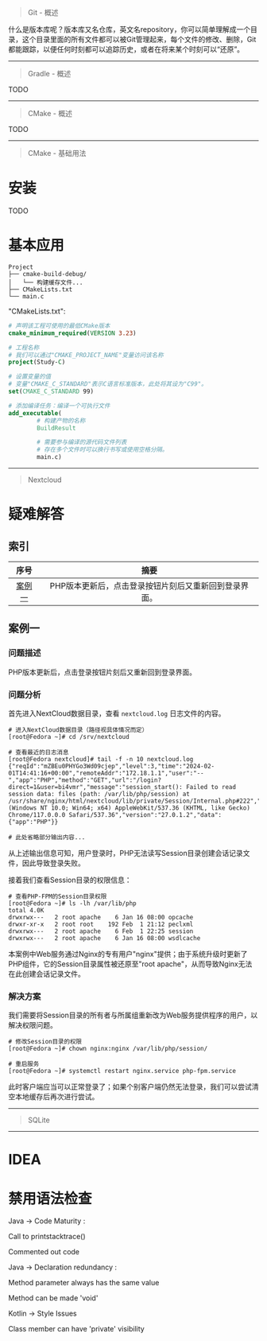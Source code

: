 > Git - 概述

什么是版本库呢？版本库又名仓库，英文名repository，你可以简单理解成一个目录，这个目录里面的所有文件都可以被Git管理起来，每个文件的修改、删除，Git都能跟踪，以便任何时刻都可以追踪历史，或者在将来某个时刻可以“还原”。

---

> Gradle - 概述

TODO

---

> CMake - 概述

TODO

---

> CMake - 基础用法

# 安装

TODO

# 基本应用



```text
Project
├── cmake-build-debug/
│   └── 构建缓存文件...
├── CMakeLists.txt
└── main.c
```





"CMakeLists.txt":

```cmake
# 声明该工程可使用的最低CMake版本
cmake_minimum_required(VERSION 3.23)

# 工程名称
# 我们可以通过"CMAKE_PROJECT_NAME"变量访问该名称
project(Study-C)

# 设置变量的值
# 变量"CMAKE_C_STANDARD"表示C语言标准版本，此处将其设为"C99"。
set(CMAKE_C_STANDARD 99)

# 添加编译任务：编译一个可执行文件
add_executable(
        # 构建产物的名称
        BuildResult

        # 需要参与编译的源代码文件列表
        # 存在多个文件时可以换行书写或使用空格分隔。
        main.c)
```

---

> Nextcloud



# 疑难解答
## 索引

<div align="center">

|       序号        |                         摘要                          |
| :---------------: | :---------------------------------------------------: |
| [案例一](#案例一) | PHP版本更新后，点击登录按钮片刻后又重新回到登录界面。 |

</div>

## 案例一
### 问题描述
PHP版本更新后，点击登录按钮片刻后又重新回到登录界面。

### 问题分析
首先进入NextCloud数据目录，查看 `nextcloud.log` 日志文件的内容。

```text
# 进入NextCloud数据目录（路径视具体情况而定）
[root@Fedora ~]# cd /srv/nextcloud

# 查看最近的日志消息
[root@Fedora nextcloud]# tail -f -n 10 nextcloud.log
{"reqId":"mZBEu0PHYGo3Wd09cjep","level":3,"time":"2024-02-01T14:41:16+00:00","remoteAddr":"172.18.1.1","user":"--","app":"PHP","method":"GET","url":"/login?direct=1&user=bi4vmr","message":"session_start(): Failed to read session data: files (path: /var/lib/php/session) at /usr/share/nginx/html/nextcloud/lib/private/Session/Internal.php#222","userAgent":"Mozilla/5.0 (Windows NT 10.0; Win64; x64) AppleWebKit/537.36 (KHTML, like Gecko) Chrome/117.0.0.0 Safari/537.36","version":"27.0.1.2","data":{"app":"PHP"}}

# 此处省略部分输出内容...
```

从上述输出信息可知，用户登录时，PHP无法读写Session目录创建会话记录文件，因此导致登录失败。

接着我们查看Session目录的权限信息：

```text
# 查看PHP-FPM的Session目录权限
[root@Fedora ~]# ls -lh /var/lib/php
total 4.0K
drwxrwx---   2 root apache    6 Jan 16 08:00 opcache
drwxr-xr-x   2 root root    192 Feb  1 21:12 peclxml
drwxrwx---   2 root apache    6 Feb  1 22:25 session
drwxrwx---   2 root apache    6 Jan 16 08:00 wsdlcache
```

本案例中Web服务通过Nginx的专有用户"nginx"提供；由于系统升级时更新了PHP组件，它的Session目录属性被还原至"root apache"，从而导致Nginx无法在此创建会话记录文件。

### 解决方案
我们需要将Session目录的所有者与所属组重新改为Web服务提供程序的用户，以解决权限问题。

```text
# 修改Session目录的权限
[root@Fedora ~]# chown nginx:nginx /var/lib/php/session/

# 重启服务
[root@Fedora ~]# systemctl restart nginx.service php-fpm.service
```

此时客户端应当可以正常登录了；如果个别客户端仍然无法登录，我们可以尝试清空本地缓存后再次进行尝试。

---

> SQLite



---

# IDEA

# 禁用语法检查

Java -> Code Maturity :

Call to printstacktrace()

Commented out code


Java -> Declaration redundancy :

Method parameter always has the same value

Method can be made 'void'


Kotlin -> Style Issues

Class member can have 'private' visibility

